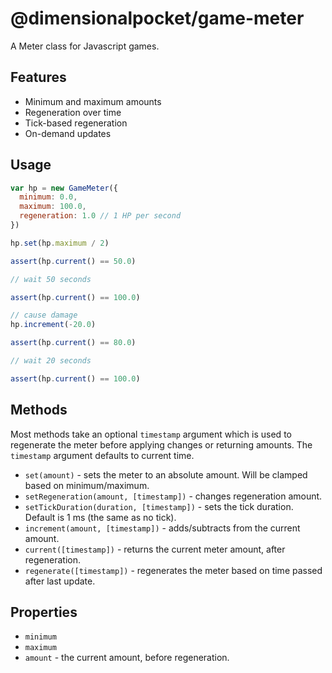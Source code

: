 # @dimensionalpocket/game-meter

A Meter class for Javascript games.

## Features

* Minimum and maximum amounts
* Regeneration over time
* Tick-based regeneration
* On-demand updates

## Usage

```javascript
var hp = new GameMeter({
  minimum: 0.0,
  maximum: 100.0,
  regeneration: 1.0 // 1 HP per second
})

hp.set(hp.maximum / 2)

assert(hp.current() == 50.0)

// wait 50 seconds

assert(hp.current() == 100.0)

// cause damage
hp.increment(-20.0)

assert(hp.current() == 80.0)

// wait 20 seconds

assert(hp.current() == 100.0)
```

## Methods

Most methods take an optional `timestamp` argument which is used to regenerate the meter before applying changes or returning amounts. The `timestamp` argument defaults to current time.

* `set(amount)` - sets the meter to an absolute amount. Will be clamped based on minimum/maximum.
* `setRegeneration(amount, [timestamp])` - changes regeneration amount.
* `setTickDuration(duration, [timestamp])` - sets the tick duration. Default is 1 ms (the same as no tick).
* `increment(amount, [timestamp])` - adds/subtracts from the current amount.
* `current([timestamp])` - returns the current meter amount, after regeneration.
* `regenerate([timestamp])` - regenerates the meter based on time passed after last update.

## Properties

* `minimum`
* `maximum`
* `amount` - the current amount, before regeneration.
